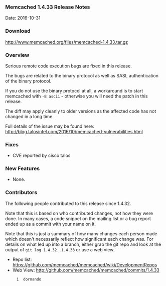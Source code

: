 ### Memcached 1.4.33 Release Notes

Date: 2016-10-31

### Download

http://www.memcached.org/files/memcached-1.4.33.tar.gz

### Overview

Serious remote code execution bugs are fixed in this release.

The bugs are related to the binary protocol as well as SASL authentication of the
binary protocol.

If you do not use the binary protocol at all, a workaround is to start
memcached with `-B ascii` - otherwise you will need the patch in this release.

The diff may apply cleanly to older versions as the affected code has not
changed in a long time.

Full details of the issue may be found here:
http://blog.talosintel.com/2016/10/memcached-vulnerabilities.html

### Fixes

  * CVE reported by cisco talos

### New Features

  * None.

### Contributors

The following people contributed to this release since 1.4.32.

Note that this is based on who contributed changes, not how they were
done.  In many cases, a code snippet on the mailing list or a bug
report ended up as a commit with your name on it.

Note that this is just a summary of how many changes each person made
which doesn't necessarily reflect how significant each change was.
For details on what led up into a branch, either grab the git repo and
look at the output of `git log 1.4.32..1.4.33` or use a web view.

  * Repo list: https://github.com/memcached/memcached/wiki/DevelopmentRepos
  * Web View: http://github.com/memcached/memcached/commits/1.4.33

```
     1	dormando

```
